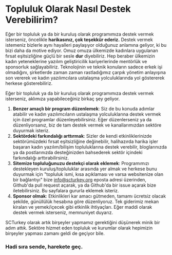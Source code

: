 # Topluluk Olarak Nasıl Destek Verebilirim?

Eğer bir topluluk ya da bir kuruluş olarak programımıza destek vermek isterseniz, öncelikle **harikasınız, çok teşekkür ederiz.** Destek vermek istemeniz bizlerle aynı hayalleri paylaşıyor olduğunuz anlamına geliyor, ki bu bizi daha da motive ediyor. Omuz omuza ülkemizde kadınlara uygulanan fırsat eşitsizliğine güçlü bir sesle **dur** diyebiliriz. Hep beraber ülkemizin kadın yeteneklerine yazılım geliştiricilik kariyerlerinde mentörlük ve sponsorluk sağlayabiliriz. Teknolojinin ve teknik konuların sadece erkek işi olmadığını, şirketlerde zaman zaman rastladığımız çarpık yönetim anlayışına son vererek ve kadın yazılımcılara ustalaşma yolculuklarında yol göstererek herkese gösterebiliriz.

Eğer bir topluluk ya da bir kuruluş olarak programımıza destek vermek isterseniz, aklımıza yapabileceğiniz birkaç şey geliyor.

1. **Benzer amaçlı bir program düzenlemek**: Siz de bu konuda adımlar atabilir ve kadın yazılımcıların ustalaşma yolculuklarına destek vermek için özel programlar düzenleyebilirsiniz. Eğer düzenlerseniz ya da düzenliyorsanız, biz de tam destek vermek ve kanallarımızdan sektöre duyurmak isteriz.
2. **Sektördeki farkındalığı arttırmak**: Sizler de kendi etkinliklerinizde sektörümüzdeki fırsat eşitsizliğine değinebilir, halihazırda harika işler başaran kadın yazılım/bilişim topluluklarına destek verebilir, bloglarınızda ya da postlarınızda desteğinizden bahsederek sektör içindeki farkındalığı arttırabilirsiniz.
3. **Sitemize topluluğunuzu destekçi olarak eklemek**: Programımızı destekleyen kuruluş/topluluklar arasında yer almak ve herkese bunu duyurmak için "topluluk ismi, kısa açıklaması ve varsa websitenize olan bir bağlantıyı" bize info@scturkey.org eposta adresi üzerinden, Github'da pull request açarak, ya da Github'da bir issue açarak bize iletebilirsiniz. Bu sayfalara gururla eklemek isteriz.
4. **Sponsor olmak**: Etkinlikleri kar amacı gütmeden, tamamı ücretsiz olacak şekilde, günüllülük hesabına göre düzenliyoruz. Tek giderimiz mekan kiraları ve yemek/içecek gibi etkinlik ihtiyaçları. Eğer maddi olarak destek vermek isterseniz, memnuniyet duyarız.

SCTurkey olarak artık birşeyler yapmamız gerektiğini düşünerek minik bir adım attık. Sektöre hizmet eden topluluk ve kurumlar olarak hepimizin birşeyler yapması zamanı geldi de geçiyor bile. 

### Hadi sıra sende, harekete geç. 
